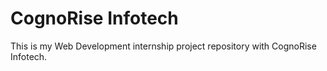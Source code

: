 # CognoRise Infotech 
This is my Web Development internship project repository with CognoRise Infotech. 

